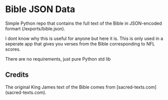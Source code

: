 # Bible JSON Data

Simple Python repo that contains the full text of the Bible in JSON-encoded formart (/exports/bible.json).

I dont know why this is useful for anyone but here it is. This is only used in a seperate app that gives you verses from the Bible corresponding to NFL scores.

There are no requirements, just pure Python std lib

## Credits

The original King James text of the Bible comes from [sacred-texts.com] (sacred-texts.com).

